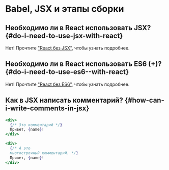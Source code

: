 # Babel, JSX и этапы сборки

## Необходимо ли в React использовать JSX? {#do-i-need-to-use-jsx-with-react}

Нет! Прочтите ["React без JSX"](react-without-jsx.md), чтобы узнать подробнее.

## Необходимо ли в React использовать ES6 (+)? {#do-i-need-to-use-es6--with-react}

Нет! Прочтите ["React без ES6"](react-without-es6.md), чтобы узнать подробнее.

## Как в JSX написать комментарий? {#how-can-i-write-comments-in-jsx}

```jsx
<div>
  {/* Это комментарий */}
  Привет, {name}!
</div>
```

```jsx
<div>
  {/* А это
  многострочный комментарий. */}
  Привет, {name}!
</div>
```
